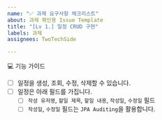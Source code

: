 ```yaml
---
name: "✅ 과제 요구사항 체크리스트"
about: 과제 확인용 Issue Template
title: "[Lv 1.] 일정 CRUD 구현"
labels: 과제
assignees: TwoTechSide

---
```


💻 기능 가이드

- [ ]  일정을 생성, 조회, 수정, 삭제할 수 있습니다.
- [ ]  일정은 아래 필드를 가집니다.
    - [ ]  `작성 유저명`, `할일 제목`, `할일 내용`, `작성일`, `수정일` 필드
    - [ ]  `작성일`, `수정일` 필드는 `JPA Auditing`을 활용합니다.
